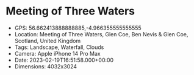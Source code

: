 # Meeting of Three Waters

- GPS: 56.662413888888885,-4.966355555555555
- Location: Meeting of Three Waters, Glen Coe, Ben Nevis & Glen Coe, Scotland, United Kingdom
- Tags: Landscape, Waterfall, Clouds
- Camera: Apple iPhone 14 Pro Max
- Date: 2023-02-19T16:51:58.000+00:00
- Dimensions: 4032x3024
